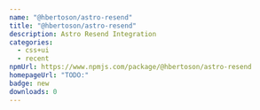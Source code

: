 ```yaml
---
name: "@hbertoson/astro-resend"
title: "@hbertoson/astro-resend"
description: Astro Resend Integration
categories:
  - css+ui
  - recent
npmUrl: https://www.npmjs.com/package/@hbertoson/astro-resend
homepageUrl: "TODO:"
badge: new
downloads: 0
---
```

